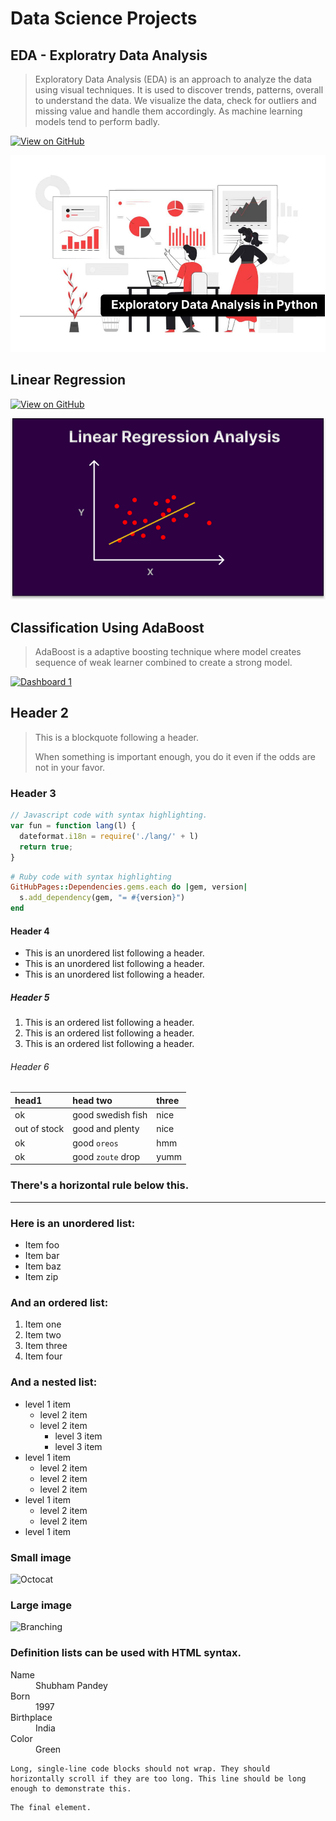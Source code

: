 # Data Science Projects

## EDA - Exploratry Data Analysis
> Exploratory Data Analysis (EDA) is an approach to analyze the data using visual techniques. It is used to discover trends, patterns, overall to understand the data. We visualize the data, check for outliers and missing value and handle them accordingly. As machine learning models tend to perform badly.

[![View on GitHub](https://img.shields.io/badge/GitHub-View_on_GitHub-blue?logo=GitHub)](https://github.com/shubhampandey426/My-Data-Science-Portfolio/blob/master/EDA-%20loan%20application.ipynb)
<center><img src="Images/EDA image.png"/></center>

## Linear Regression
[![View on GitHub](https://img.shields.io/badge/GitHub-View_on_GitHub-blue?logo=GitHub)](https://github.com/shubhampandey426/My-Data-Science-Portfolio/blob/master/Linear%20Regression.ipynb)
<center><img src="Images/Regression.png"/></center>

## Classification Using AdaBoost
> AdaBoost is a adaptive boosting technique where model creates sequence of weak learner combined to create a strong model.


<div class='tableauPlaceholder' id='viz1668876476582' style='position: relative'><noscript><a href='#'><img alt='Dashboard 1 ' src='https:&#47;&#47;public.tableau.com&#47;static&#47;images&#47;yo&#47;youtubefinancialcomplaint&#47;Dashboard1&#47;1_rss.png' style='border: none' /></a></noscript><object class='tableauViz'  style='display:none;'><param name='host_url' value='https%3A%2F%2Fpublic.tableau.com%2F' /> <param name='embed_code_version' value='3' /> <param name='site_root' value='' /><param name='name' value='youtubefinancialcomplaint&#47;Dashboard1' /><param name='tabs' value='no' /><param name='toolbar' value='yes' /><param name='static_image' value='https:&#47;&#47;public.tableau.com&#47;static&#47;images&#47;yo&#47;youtubefinancialcomplaint&#47;Dashboard1&#47;1.png' /> <param name='animate_transition' value='yes' /><param name='display_static_image' value='yes' /><param name='display_spinner' value='yes' /><param name='display_overlay' value='yes' /><param name='display_count' value='yes' /><param name='language' value='en-US' /></object></div>                <script type='text/javascript'>                    var divElement = document.getElementById('viz1668876476582');                    var vizElement = divElement.getElementsByTagName('object')[0];                    if ( divElement.offsetWidth > 800 ) { vizElement.style.minWidth='1617px';vizElement.style.maxWidth='1717px';vizElement.style.width='100%';vizElement.style.minHeight='779px';vizElement.style.maxHeight='879px';vizElement.style.height=(divElement.offsetWidth*0.75)+'px';} else if ( divElement.offsetWidth > 500 ) { vizElement.style.minWidth='1617px';vizElement.style.maxWidth='1717px';vizElement.style.width='100%';vizElement.style.minHeight='779px';vizElement.style.maxHeight='879px';vizElement.style.height=(divElement.offsetWidth*0.75)+'px';} else { vizElement.style.width='100%';vizElement.style.height='2177px';}                     var scriptElement = document.createElement('script');                    scriptElement.src = 'https://public.tableau.com/javascripts/api/viz_v1.js';                    vizElement.parentNode.insertBefore(scriptElement, vizElement);                </script>


## Header 2

> This is a blockquote following a header.
>
> When something is important enough, you do it even if the odds are not in your favor.

### Header 3

```js
// Javascript code with syntax highlighting.
var fun = function lang(l) {
  dateformat.i18n = require('./lang/' + l)
  return true;
}
```

```ruby
# Ruby code with syntax highlighting
GitHubPages::Dependencies.gems.each do |gem, version|
  s.add_dependency(gem, "= #{version}")
end
```

#### Header 4

*   This is an unordered list following a header.
*   This is an unordered list following a header.
*   This is an unordered list following a header.

##### Header 5

1.  This is an ordered list following a header.
2.  This is an ordered list following a header.
3.  This is an ordered list following a header.

###### Header 6

| head1        | head two          | three |
|:-------------|:------------------|:------|
| ok           | good swedish fish | nice  |
| out of stock | good and plenty   | nice  |
| ok           | good `oreos`      | hmm   |
| ok           | good `zoute` drop | yumm  |

### There's a horizontal rule below this.

* * *

### Here is an unordered list:

*   Item foo
*   Item bar
*   Item baz
*   Item zip

### And an ordered list:

1.  Item one
1.  Item two
1.  Item three
1.  Item four

### And a nested list:

- level 1 item
  - level 2 item
  - level 2 item
    - level 3 item
    - level 3 item
- level 1 item
  - level 2 item
  - level 2 item
  - level 2 item
- level 1 item
  - level 2 item
  - level 2 item
- level 1 item

### Small image

![Octocat](https://github.githubassets.com/images/icons/emoji/octocat.png)

### Large image

![Branching](https://guides.github.com/activities/hello-world/branching.png)


### Definition lists can be used with HTML syntax.

<dl>
<dt>Name</dt>
<dd>Shubham Pandey</dd>
<dt>Born</dt>
<dd>1997</dd>
<dt>Birthplace</dt>
<dd>India</dd>
<dt>Color</dt>
<dd>Green</dd>
</dl>

```
Long, single-line code blocks should not wrap. They should horizontally scroll if they are too long. This line should be long enough to demonstrate this.
```

```
The final element.
```
